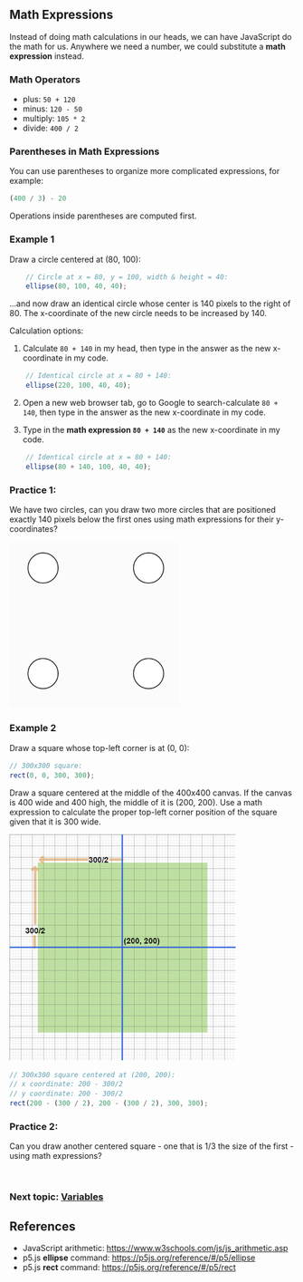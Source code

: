 ## Math Expressions
Instead of doing math calculations in our heads, we can have JavaScript do the math for us. Anywhere we need a number, we could substitute a **math expression** instead.

### Math Operators
- plus:  `50 + 120`
- minus:  `120 - 50` 
- multiply:  `105 * 2`
- divide:  `400 / 2`

### Parentheses in Math Expressions
You can use parentheses to organize more complicated expressions, for example:
```javascript
(400 / 3) - 20
```
Operations inside parentheses are computed first.

### Example 1
Draw a circle centered at (80, 100):
```javascript
    // Circle at x = 80, y = 100, width & height = 40:
    ellipse(80, 100, 40, 40);
```
...and now draw an identical circle whose center is 140 pixels to the right of 80. The x-coordinate of the new circle needs to be increased by 140.

Calculation options:
1. Calculate `80 + 140` in my head, then type in the answer as the new x-coordinate in my code.
```javascript
    // Identical circle at x = 80 + 140:
    ellipse(220, 100, 40, 40);
```
2. Open a new web browser tab, go to Google to search-calculate `80 + 140`, then type in the answer as the new x-coordinate in my code.

3. Type in the **math expression `80 + 140`** as the new x-coordinate in my code.
```javascript
    // Identical circle at x = 80 + 140:
    ellipse(80 + 140, 100, 40, 40);
```

### Practice 1:
We have two circles, can you draw two more circles that are positioned exactly 140 pixels below the first ones using math expressions for their y-coordinates?

<img alt="4 Circles" src="mathExprCircles.png" width=300 />


### Example 2
Draw a square whose top-left corner is at (0, 0):
```javascript
// 300x300 square:
rect(0, 0, 300, 300);
```
Draw a square centered at the middle of the 400x400 canvas.
If the canvas is 400 wide and 400 high, the middle of it is (200, 200). Use a math expression to calculate the proper top-left corner position of the square given that it is 300 wide.

<img alt="Centered square" src="centerSquareGrid.png" width=400 />

```javascript
// 300x300 square centered at (200, 200):
// x coordinate: 200 - 300/2
// y coordinate: 200 - 300/2
rect(200 - (300 / 2), 200 - (300 / 2), 300, 300);
```
### Practice 2:
Can you draw another centered square - one that is 1/3 the size of the first - using math expressions?


&nbsp;
### Next topic: <a href="./Variables.md">Variables</a>

## References
- JavaScript arithmetic: <a href="https://www.w3schools.com/js/js_arithmetic.asp" target="_blank">https://www.w3schools.com/js/js_arithmetic.asp</a>
- p5.js **ellipse** command: <a href="https://p5js.org/reference/#/p5/ellipse" target="_blank">https://p5js.org/reference/#/p5/ellipse</a>
- p5.js **rect** command: <a href="https://p5js.org/reference/#/p5/rect" target="_blank">https://p5js.org/reference/#/p5/rect</a>

